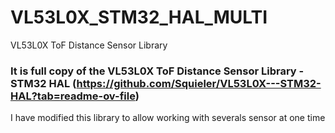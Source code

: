 # VL53L0X_STM32_HAL_MULTI
VL53L0X ToF Distance Sensor Library

### It is full copy of the VL53L0X ToF Distance Sensor Library - STM32 HAL (https://github.com/Squieler/VL53L0X---STM32-HAL?tab=readme-ov-file)

I have modified this library to allow working with severals sensor at one time
